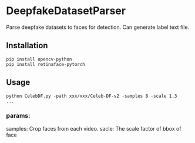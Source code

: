 # DeepfakeDatasetParser
Parse deepfake datasets to faces for detection.
Can generate label text file.


## Installation

```
pip install opencv-python
pip install retinaface-pytorch
```

## Usage

```
python CelebDF.py -path xxx/xxx/Celeb-DF-v2 -samples 8 -scale 1.3
...
```
### params:
samples: Crop faces from each video.
sacle: The scale factor of bbox of face